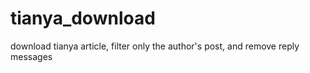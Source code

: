 # tianya_download
download tianya article, filter only the author's post, and remove reply messages
